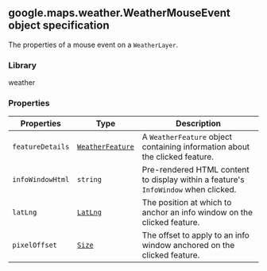 <h2 id="WeatherMouseEvent">
google.maps.weather.WeatherMouseEvent
object specification
</h2><p>The properties of a mouse event on a <code>WeatherLayer</code>.</p><h3>Library</h3><p>weather</p><h3>Properties</h3><table summary="interface WeatherMouseEvent - Properties" width="100%">
<thead>
<tr><th>Properties</th>
<th>Type</th>
<th>Description</th>
</tr></thead>
<tbody>
<tr>
<td><code>featureDetails</code></td>
<td><code><a href="https://github.com/amenadiel/google-maps-documentation/blob/master/docs/google.maps.weather.WeatherFeature.md">WeatherFeature</a></code></td>
<td>A <code>WeatherFeature</code> object containing information about the clicked feature.</td>
</tr>
<tr>
<td><code>infoWindowHtml</code></td>
<td><code>string</code></td>
<td>Pre-rendered HTML content to display within a feature's <code>InfoWindow</code> when clicked.</td>
</tr>
<tr>
<td><code>latLng</code></td>
<td><code><a href="https://github.com/amenadiel/google-maps-documentation/blob/master/docs/google.maps.LatLng.md">LatLng</a></code></td>
<td>The position at which to anchor an info window on the clicked feature.</td>
</tr>
<tr>
<td><code>pixelOffset</code></td>
<td><code><a href="https://github.com/amenadiel/google-maps-documentation/blob/master/docs/google.maps.Size.md">Size</a></code></td>
<td>The offset to apply to an info window anchored on the clicked feature.</td>
</tr>
</tbody>
</table>